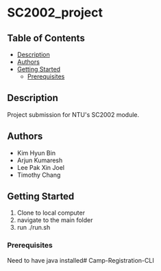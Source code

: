 # SC2002_project

## Table of Contents

- [Description](#description)
- [Authors](#authors)
- [Getting Started](#getting-started)
  - [Prerequisites](#prerequisites)

## Description

Project submission for NTU's SC2002 module.

## Authors

- Kim Hyun Bin
- Arjun Kumaresh
- Lee Pak Xin Joel
- Timothy Chang

## Getting Started

1. Clone to local computer
2. navigate to the main folder
3. run ./run.sh

### Prerequisites

Need to have java installed# Camp-Registration-CLI

